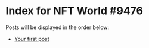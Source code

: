 # Index for NFT World #9476
Posts will be displayed in the order below:

- [Your first post](./001-first.md)


